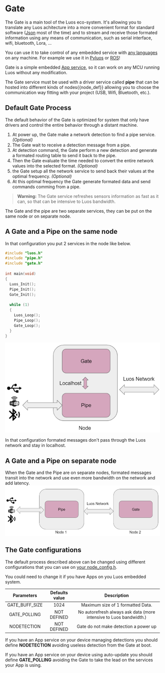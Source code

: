 # Gate

The Gate is a main tool of the Luos eco-system. It's allowing you to translate any Luos achitecture into a more convenient format for standard software ([Json](../api/api.md) most of the time) and to stream and receive those formated information using any means of communication, such as serial interface, wifi, bluetooth, Lora, ...

You can use it to take control of any embedded service with [any languages](../api/api.md) on any machine. For example we use it in [Pyluos](./pyluos.md) or [ROS](./ros.md)!

Gate is a simple embedded [App service](../luos-technology/services/services.md), so it can work on any MCU running Luos without any modification.

The Gate service must be used with a driver service called **pipe** that can be hosted into different kinds of <span class="cust_tooltip">nodes<span class="cust_tooltiptext">{{node_def}}</span></span> allowing you to choose the communication way fitting with your project (USB, Wifi, Bluetooth, etc.).

## Default Gate Process

The default behavior of the Gate is optimized for system that only have drivers and control the entire behavior through a distant machine.

 1. At power up, the Gate make a network detection to find a pipe service. *(Optional)*
 2. The Gate wait to receive a detection message from a pipe.
 3. At detection command, the Gate perform a new detection and generate a formated routing table to send it back to the pipe.
 4. Then the Gate evaluate the time needed to convert the entire network values into the selected format. *(Optional)*
 5. the Gate setup all the network service to send back their values at the optimal frequency. *(Optional)*
 6. At this optimal frequency the Gate generate formated data and send commands comming from a pipe.

> **Warning:** The Gate service refreshes sensors information as fast as it can, so that can be intensive to Luos bandwidth.

The Gate and the pipe are two separate services, they can be put on the same node or on separate node.

## A Gate and a Pipe on the same node

In that configuration you put 2 services in the node like below.

```C
#include "luos.h"
#include "pipe.h"
#include "gate.h"

int main(void)
{
  Luos_Init();
  Pipe_Init();
  Gate_Init();

  while (1)
  {
    Luos_Loop();
    Pipe_Loop();
    Gate_Loop();
  }
}
```

![](../../_assets/img/gate_pipe.png)

In that configuration formated messages don't pass through the Luos network and stay in localhost.

## A Gate and a Pipe on separate node

When the Gate and the Pipe are on separate nodes, formated messages transit into the network and use even more bandwidth on the network and add latency.
![](../../_assets/img/gate_pipe_separate.png)

## The Gate configurations

The default process described above can be changed using different configurations that you can use on [your node_config.h](../hardware-consideration/mcu.md).

You could need to change it if you have Apps on you Luos embedded system.

| Parameters | Defaults value | Description |
| :---: | :---: | :---: |
| GATE_BUFF_SIZE | 1024 | Maximum size of 1 formatted Data.|
| GATE_POLLING | NOT DEFINED | No autorefresh always ask data (more intensive to Luos bandwidth.) |
| NODETECTION | NOT DEFINED | Gate do not make detection a power up |

If you have an App service on your device managing detections you should define **NODETECTION** avoiding useless detection from the Gate at boot.

If you have an App service on your device using auto-update you should define **GATE_POLLING** avoiding the Gate to take the lead on the services your App is using.
